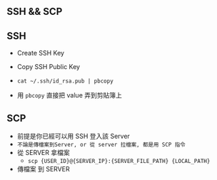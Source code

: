 SSH && SCP
---

## SSH

* Create SSH Key


* Copy SSH Public Key
* ```cat ~/.ssh/id_rsa.pub | pbcopy ```
* 用 `pbcopy` 直接把 value 弄到剪貼簿上

## SCP

* 前提是你已經可以用 SSH 登入該 Server
* `不論是傳檔案到Server, or 從 server 拉檔案, 都是用 SCP 指令`
* 從 SERVER 拿檔案
    * ```scp {USER_ID}@{SERVER_IP}:{SERVER_FILE_PATH} {LOCAL_PATH}```
* 傳檔案 到 SERVER
